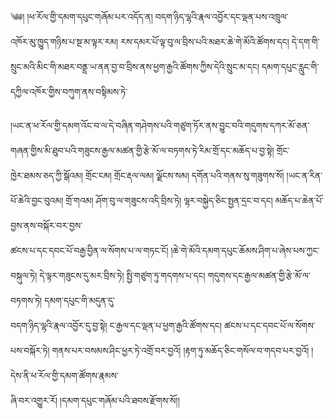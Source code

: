 ﻿  
༄༅། །ཕ་རོལ་གྱི་དམག་དཔུང་གཞོམ་པར་འདོད་ན། བདག་ཉིད་ལྷའི་རྣལ་འབྱོར་དང་ལྡན་པས་འཁྲུལ་  
འཁོར་མུ་ཁྱུད་གཉིས་པ་སྔ་མ་ལྟར་རམ། རས་དམར་པོ་ལྟ་བུ་ལ་བྲིས་པའི་མཐར་ཆེ་གེ་མོའི་ཚོགས་དང། དེ་དག་གི་སྲུང་མའི་མིང་གི་མཐར་བནྡྲ་ཡ་ནན་བྱ་བ་བྲིས་ནས་ཕྱག་རྒྱའི་ཚོགས་ཀྱིས་དེའི་སྲུང་མ་དང། དམག་དཔུང་རླུང་གི་དཀྱིལ་འཁོར་གྱིས་བཀུག་ནས་བསྟིམས་ཏེ་  
  
།ཡང་ན་ཕ་རོལ་གྱི་དམག་འོང་བ་ལ་དེ་བཞིན་གཤེགས་པའི་གཙུག་ཏོར་ནས་བྱུང་བའི་གདུགས་དཀར་མོ་ཅན་གཞན་གྱིས་མི་ཐུབ་པའི་གཟུངས་རྒྱལ་མཚན་གྱི་རྩེ་མོ་ལ་བཏགས་ཏེ་རིམ་གྲོ་དང་མཆོད་པ་བྱ་སྟེ། གྲོང་  
ཁྱེར་ཐམས་ཅད་ཀྱི་སྒོའམ། གྲོང་ངམ། གྲོང་རྡལ་ལམ། ལྗོངས་སམ། དགོན་པའི་གནས་སུ་གཟུགས་སོ། །ཡང་ན་རིན་པོ་ཆེའི་བྱང་བུའམ། གྲོ་གའམ། ཤོག་བུ་ལ་གཟུངས་འདི་བྲིས་ཏེ། ལྷར་བསྐྱེད་ཅིང་སྤྱན་དྲང་བ་དང། མཆོད་པ་ཆེན་པོ་བྱས་ནས་བསྐོར་བར་བྱས་  
ཚངས་པ་དང་དབང་པོ་བརྒྱ་བྱིན་ལ་སོགས་པ་ལ་གཏང་ངོ། །ཆེ་གེ་མོའི་དམག་དཔུང་ཆོམས་ཤིག་པ་ཞེས་པས་ཀྱང་བསྐུལ་ཏེ། དེ་ལྟར་གཟུངས་དུ་མར་བྲིས་ཏེ། སྤྱི་གཙུག་ཏུ་གདགས་པ་དང། གདུགས་དང་རྒྱལ་མཚན་གྱི་རྩེ་མོ་ལ་བཏགས་ཏེ། དམག་དཔུང་གི་མདུན་དུ་  
བདག་ཉིད་ལྷའི་རྣལ་འབྱོར་དུ་བྱ་སྟེ། ང་རྒྱལ་དང་ལྡན་པ་ཕྱག་རྒྱའི་ཚོགས་དང། ཚངས་པ་དང་དབང་པོ་ལ་སོགས་པས་བསྐོར་ཏེ། གནས་པར་བསམས་ཤིང་ཕྱར་ཏེ་འགྲོ་བར་བྱའོ། །རྟག་ཏུ་མཆོད་ཅིང་གསོལ་བ་གདབ་པར་བྱའོ། །དེས་ནི་ཕ་རོལ་གྱི་དམག་ཚོགས་རྣམས་  
ཞི་བར་འགྱུར་རོ། །དམག་དཔུང་གཞོམ་པའི་ཐབས་རྫོགས་སོ།།  
  
  

